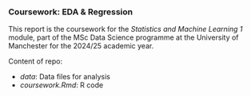 ### Coursework: EDA & Regression

This report is the coursework for the *Statistics and Machine Learning 1* module, part of the MSc Data Science programme at the University of Manchester for the 2024/25 academic year.

Content of repo:

- _data_: Data files for analysis
- _coursework.Rmd_: R code

